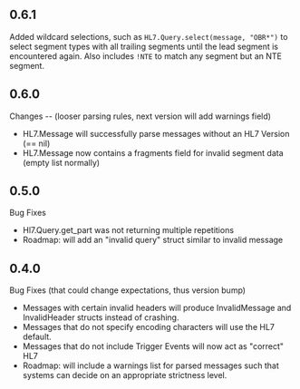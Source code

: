 
## 0.6.1

Added wildcard selections, such as `HL7.Query.select(message, "OBR*")` to select segment types with all trailing
segments until the lead segment is encountered again. Also includes `!NTE` to match any segment but an NTE segment.

## 0.6.0

Changes -- (looser parsing rules, next version will add warnings field)

- HL7.Message will successfully parse messages without an HL7 Version (== nil)
- HL7.Message now contains a fragments field for invalid segment data (empty list normally)

## 0.5.0

Bug Fixes

- Hl7.Query.get_part was not returning multiple repetitions
- Roadmap: will add an "invalid query" struct similar to invalid message


## 0.4.0

Bug Fixes (that could change expectations, thus version bump)

- Messages with certain invalid headers will produce InvalidMessage and InvalidHeader structs instead of crashing.
- Messages that do not specify encoding characters will use the HL7 default.
- Messages that do not include Trigger Events will now act as "correct" HL7
- Roadmap: will include a warnings list for parsed messages such that systems can decide on an appropriate strictness level.